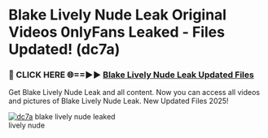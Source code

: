 # Blake Lively Nude Leak Original Videos 0nlyFans Leaked - Files Updated! (dc7a)

<h3>🔴 CLICK HERE 🌐==►► <a href="https://tinyurl.com/52m3yx9h" rel="nofollow">Blake Lively Nude Leak Updated Files</a></h3>

Get Blake Lively Nude Leak and all content. Now you can access all videos and pictures of Blake Lively Nude Leak. New Updated Files 2025!

[![dc7a](https://i.imgur.com/TnHtlc8.gif)](https://tinyurl.com/52m3yx9h)
blake lively nude leaked<br>
lively nude